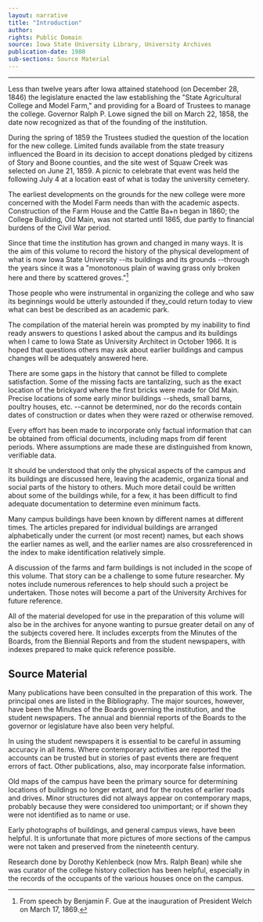 ```yaml
---
layout: narrative
title: "Introduction"
author:
rights: Public Domain
source: Iowa State University Library, University Archives
publication-date: 1980
sub-sections: Source Material 
---
```


---

Less than twelve years after Iowa attained statehood (on December 28, 1846) the legislature enacted the law establishing the "State Agricul­tural College and Model Farm," and providing for a Board of Trustees to manage the college. Governor Ralph P. Lowe signed the bill on March 22, 1858, the date now recognized as that of the founding of the institution. 

During the spring of 1859 the Trustees studied the question of the lo­cation for the new college. Limited funds available from the state treasury influenced the Board in its decision to accept donations pledged by citizens of Story and Boone counties, and the site west of Squaw Creek was selected on June 21, 1859. A picnic to celebrate that event was held the following July 4 at a location east of what is to­day the university cemetery.

The earliest developments on the grounds for the new college were more concerned with the Model Farm needs than with the academic aspects. Construction of the Farm House and the Cattle Ba+n began in 1860; the College Building, Old Main, was not started until 1865, due partly to financial burdens of the Civil War period.

Since that time the institution has grown and changed in many ways. It is the aim of this volume to record the history of the physical development of what is now Iowa State University --its buildings and 
its grounds --through the years since it was a "monotonous plain of waving grass only broken here and there by scattered groves."[^fn1]

Those people who were instrumental in organizing the college and who saw its beginnings would be utterly astounded if they_could return to­day to view what can best be described as an academic park.

The compilation of the material herein was prompted by my inability to find ready answers to questions I asked about the campus and its buildings when I came to Iowa State as University Architect in October 1966. It is hoped that questions others may ask about earlier build­ings and campus changes will be adequately answered here.

There are some gaps in the history that cannot be filled to complete satisfaction. Some of the missing facts are tantalizing, such as the exact location of the brickyard where the first bricks were made for 
Old Main. Precise locations of some early minor buildings --sheds, small barns, poultry houses, etc. --cannot be determined, nor do the records contain dates of construction or dates when they were razed or otherwise removed.

[^fn1]: From speech by Benjamin F. Gue at the inauguration of President Welch on March 17, 1869. 

Every effort has been made to incorporate only factual information that can be obtained from official documents, including maps from dif­
ferent periods. Where assumptions are made these are distinguished from known, verifiable data.

It should be understood that only the physical aspects of the campus and its buildings are discussed here, leaving the academic, organiza­
tional and social parts of the history to others. Much more detail could be written about some of the buildings while, for a few, it has been difficult to find adequate documentation to determine even mini­mum facts.

Many campus buildings have been known by different names at different times. The articles prepared for individual buildings are arranged alphabetically under the current (or most recent) names, but each shows the earlier names as well, and the earlier names are also cross­referenced in the index to make identification relatively simple.

A discussion of the farms and farm buildings is not included in the scope of this volume. That story can be a challenge to some future researcher. My notes include numerous references to help should such a project be undertaken. Those notes will become a part of the Uni­versity Archives for future reference.

All of the material developed for use in the preparation of this vol­ume will also be in the archives for anyone wanting to pursue greater detail on any of the subjects covered here. It includes excerpts from the Minutes of the Boards, from the Biennial Reports and from the stu­dent newspapers, with indexes prepared to make quick reference possi­ble.

## Source Material

Many publications have been consulted in the preparation of this work. The principal ones are listed in the Bibliography. The major sources, however, have been the Minutes of the Boards governing the institution, and the student newspapers. The annual and biennial reports of the Boards to the governor or legislature have also been very helpful. 

In using the student newspapers it is essential to be careful in as­suming accuracy in all items. Where contemporary activities are re­ported the accounts can be trusted but in stories of past events there are frequent errors of fact. Other publications, also, may in­corporate false information. 

Old maps of the campus have been the primary source for determining locations of buildings no longer extant, and for the routes of ear­lier roads and drives. Minor structures did not always appear on contemporary maps, probably because they were considered too unimpor­tant; or if shown they were not identified as to name or use. 

Early photographs of buildings, and general campus views, have been helpful. It is unfortunate that more pictures of more sections of 
the campus were not taken and preserved from the nineteenth century. 

Research done by Dorothy Kehlenbeck (now Mrs. Ralph Bean) while she was curator of the college history collection has been helpful, espe­cially in the records of the occupants of the various houses once on the campus.